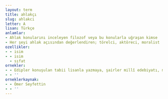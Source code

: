 ```yaml
---
layout: term
title: ahlakçı
slug: ahlakci
letter: A
lisan: Türkçe
anlamlar:
- Ahlak konularını inceleyen filozof veya bu konularla uğraşan kimse
- Her şeyi ahlak açısından değerlendiren; törelci, aktöreci, moralist
ozellikler:
- - isim
- - isim
  - sıfat
ornekler:
- - Edipler konuşulan tabii lisanla yazmaya, şairler millî edebiyatı, millî şiiri, millî vezni meydana koymaya; hukukçular millî hukuku, ahlakçılar millî ahlakı, terbiyeciler millî terbiyeyi bulmaya çalışıyorlar.
- - ''
orneklerkaynak:
- - Ömer Seyfettin
- - ''
---
```

